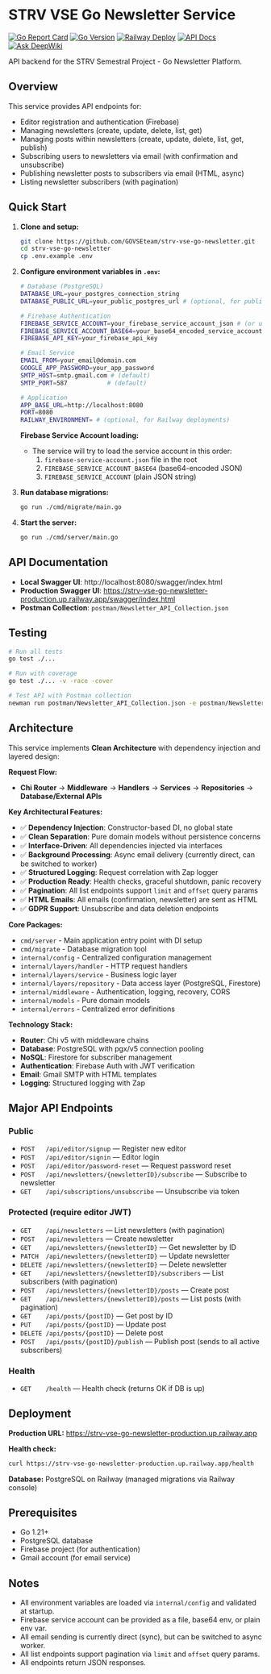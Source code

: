# STRV VSE Go Newsletter Service

[![Go Report Card](https://goreportcard.com/badge/github.com/GOVSEteam/strv-vse-go-newsletter)](https://goreportcard.com/report/github.com/GOVSEteam/strv-vse-go-newsletter)
[![Go Version](https://img.shields.io/badge/Go-1.23+-00ADD8?style=flat&logo=go)](https://golang.org/)
[![Railway Deploy](https://img.shields.io/badge/Deploy-Railway-0B0D0E?style=flat&logo=railway)](https://railway.app)
[![API Docs](https://img.shields.io/badge/API-Swagger-85EA2D?style=flat&logo=swagger)](https://strv-vse-go-newsletter-production.up.railway.app/swagger/index.html)
[![Ask DeepWiki](https://deepwiki.com/badge.svg)](https://deepwiki.com/GOVSEteam/strv-vse-go-newsletter)

API backend for the STRV Semestral Project - Go Newsletter Platform.

<!-- Last updated: 2025-01-26 - Firebase newline fix deployed -->

## Overview

This service provides API endpoints for:

- Editor registration and authentication (Firebase)
- Managing newsletters (create, update, delete, list, get)
- Managing posts within newsletters (create, update, delete, list, get, publish)
- Subscribing users to newsletters via email (with confirmation and unsubscribe)
- Publishing newsletter posts to subscribers via email (HTML, async)
- Listing newsletter subscribers (with pagination)

## Quick Start

1. **Clone and setup:**
   ```bash
   git clone https://github.com/GOVSEteam/strv-vse-go-newsletter.git
   cd strv-vse-go-newsletter
   cp .env.example .env
   ```

2. **Configure environment variables in `.env`:**
   ```bash
   # Database (PostgreSQL)
   DATABASE_URL=your_postgres_connection_string
   DATABASE_PUBLIC_URL=your_public_postgres_url # (optional, for public access)

   # Firebase Authentication
   FIREBASE_SERVICE_ACCOUNT=your_firebase_service_account_json # (or use file or base64, see below)
   FIREBASE_SERVICE_ACCOUNT_BASE64=your_base64_encoded_service_account_json # (optional)
   FIREBASE_API_KEY=your_firebase_api_key

   # Email Service
   EMAIL_FROM=your_email@domain.com
   GOOGLE_APP_PASSWORD=your_app_password
   SMTP_HOST=smtp.gmail.com # (default)
   SMTP_PORT=587           # (default)

   # Application
   APP_BASE_URL=http://localhost:8080
   PORT=8080
   RAILWAY_ENVIRONMENT= # (optional, for Railway deployments)
   ```
   **Firebase Service Account loading:**
   - The service will try to load the service account in this order:
     1. `firebase-service-account.json` file in the root
     2. `FIREBASE_SERVICE_ACCOUNT_BASE64` (base64-encoded JSON)
     3. `FIREBASE_SERVICE_ACCOUNT` (plain JSON string)

3. **Run database migrations:**
   ```bash
   go run ./cmd/migrate/main.go
   ```

4. **Start the server:**
   ```bash
   go run ./cmd/server/main.go
   ```

## API Documentation

- **Local Swagger UI**: http://localhost:8080/swagger/index.html
- **Production Swagger UI**: https://strv-vse-go-newsletter-production.up.railway.app/swagger/index.html
- **Postman Collection**: `postman/Newsletter_API_Collection.json`

## Testing

```bash
# Run all tests
go test ./...

# Run with coverage
go test ./... -v -race -cover

# Test API with Postman collection
newman run postman/Newsletter_API_Collection.json -e postman/Newsletter_API_Environment.json
```

## Architecture

This service implements **Clean Architecture** with dependency injection and layered design:

**Request Flow:**
- **Chi Router** → **Middleware** → **Handlers** → **Services** → **Repositories** → **Database/External APIs**

**Key Architectural Features:**
- ✅ **Dependency Injection**: Constructor-based DI, no global state
- ✅ **Clean Separation**: Pure domain models without persistence concerns  
- ✅ **Interface-Driven**: All dependencies injected via interfaces
- ✅ **Background Processing**: Async email delivery (currently direct, can be switched to worker)
- ✅ **Structured Logging**: Request correlation with Zap logger
- ✅ **Production Ready**: Health checks, graceful shutdown, panic recovery
- ✅ **Pagination**: All list endpoints support `limit` and `offset` query params
- ✅ **HTML Emails**: All emails (confirmation, newsletter) are sent as HTML
- ✅ **GDPR Support**: Unsubscribe and data deletion endpoints

**Core Packages:**
- `cmd/server` - Main application entry point with DI setup
- `cmd/migrate` - Database migration tool
- `internal/config` - Centralized configuration management
- `internal/layers/handler` - HTTP request handlers
- `internal/layers/service` - Business logic layer
- `internal/layers/repository` - Data access layer (PostgreSQL, Firestore)
- `internal/middleware` - Authentication, logging, recovery, CORS
- `internal/models` - Pure domain models
- `internal/errors` - Centralized error definitions

**Technology Stack:**
- **Router**: Chi v5 with middleware chains
- **Database**: PostgreSQL with pgx/v5 connection pooling
- **NoSQL**: Firestore for subscriber management
- **Authentication**: Firebase Auth with JWT verification
- **Email**: Gmail SMTP with HTML templates
- **Logging**: Structured logging with Zap

## Major API Endpoints

### Public
- `POST   /api/editor/signup` — Register new editor
- `POST   /api/editor/signin` — Editor login
- `POST   /api/editor/password-reset` — Request password reset
- `POST   /api/newsletters/{newsletterID}/subscribe` — Subscribe to newsletter
- `GET    /api/subscriptions/unsubscribe` — Unsubscribe via token

### Protected (require editor JWT)
- `GET    /api/newsletters` — List newsletters (with pagination)
- `POST   /api/newsletters` — Create newsletter
- `GET    /api/newsletters/{newsletterID}` — Get newsletter by ID
- `PATCH  /api/newsletters/{newsletterID}` — Update newsletter
- `DELETE /api/newsletters/{newsletterID}` — Delete newsletter
- `GET    /api/newsletters/{newsletterID}/subscribers` — List subscribers (with pagination)
- `POST   /api/newsletters/{newsletterID}/posts` — Create post
- `GET    /api/newsletters/{newsletterID}/posts` — List posts (with pagination)
- `GET    /api/posts/{postID}` — Get post by ID
- `PUT    /api/posts/{postID}` — Update post
- `DELETE /api/posts/{postID}` — Delete post
- `POST   /api/posts/{postID}/publish` — Publish post (sends to all active subscribers)

### Health
- `GET    /health` — Health check (returns OK if DB is up)

## Deployment

**Production URL:** https://strv-vse-go-newsletter-production.up.railway.app

**Health check:**
```bash
curl https://strv-vse-go-newsletter-production.up.railway.app/health
```

**Database:** PostgreSQL on Railway (managed migrations via Railway console)

## Prerequisites

- Go 1.21+
- PostgreSQL database
- Firebase project (for authentication)
- Gmail account (for email service)

## Notes
- All environment variables are loaded via `internal/config` and validated at startup.
- Firebase service account can be provided as a file, base64 env, or plain env var.
- All email sending is currently direct (sync), but can be switched to async worker.
- All list endpoints support pagination via `limit` and `offset` query params.
- All endpoints return JSON responses.

